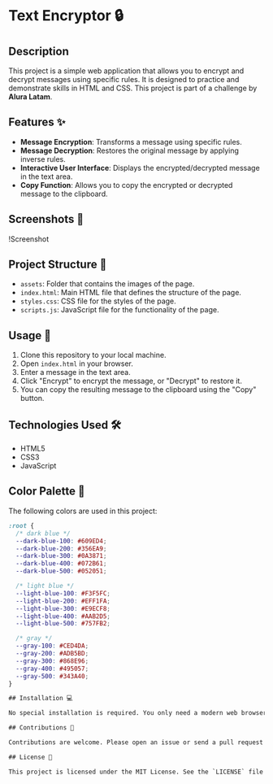 # Text Encryptor 🔒

## Description

This project is a simple web application that allows you to encrypt and decrypt messages using specific rules. It is designed to practice and demonstrate skills in HTML and CSS. This project is part of a challenge by **Alura Latam**.

## Features ✨

- **Message Encryption**: Transforms a message using specific rules.
- **Message Decryption**: Restores the original message by applying inverse rules.
- **Interactive User Interface**: Displays the encrypted/decrypted message in the text area.
- **Copy Function**: Allows you to copy the encrypted or decrypted message to the clipboard.

## Screenshots 📸

!Screenshot

## Project Structure 📁

- `assets`: Folder that contains the images of the page.
- `index.html`: Main HTML file that defines the structure of the page.
- `styles.css`: CSS file for the styles of the page.
- `scripts.js`: JavaScript file for the functionality of the page.

## Usage 🚀

1. Clone this repository to your local machine.
2. Open `index.html` in your browser.
3. Enter a message in the text area.
4. Click "Encrypt" to encrypt the message, or "Decrypt" to restore it.
5. You can copy the resulting message to the clipboard using the "Copy" button.

## Technologies Used 🛠️

- HTML5
- CSS3
- JavaScript

## Color Palette 🎨

The following colors are used in this project:

```css
:root {
  /* dark blue */
  --dark-blue-100: #609ED4;
  --dark-blue-200: #356EA9;
  --dark-blue-300: #0A3871;
  --dark-blue-400: #072B61;
  --dark-blue-500: #052051;

  /* light blue */
  --light-blue-100: #F3F5FC;
  --light-blue-200: #EFF1FA;
  --light-blue-300: #E9ECF8;
  --light-blue-400: #AAB2D5;
  --light-blue-500: #757FB2;

  /* gray */
  --gray-100: #CED4DA;
  --gray-200: #ADB5BD;
  --gray-300: #868E96;
  --gray-400: #495057;
  --gray-500: #343A40;
}

## Installation 💻

No special installation is required. You only need a modern web browser to run the application.

## Contributions 🤝

Contributions are welcome. Please open an issue or send a pull request to discuss any changes you would like to make.

## License 📄

This project is licensed under the MIT License. See the `LICENSE` file for more details.
